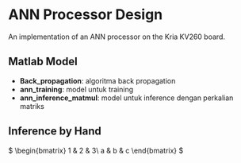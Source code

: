 # ANN Processor Design

An implementation of an ANN processor on the Kria KV260 board.

## Matlab Model

- **Back_propagation**: algoritma back propagation
- **ann_training**: model untuk training
- **ann_inference_matmul**: model untuk inference dengan perkalian matriks

## Inference by Hand

$
\begin{bmatrix}
1 & 2 & 3\\
a & b & c
\end{bmatrix}
$